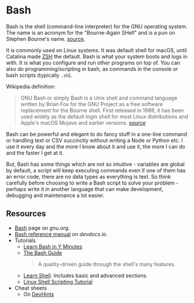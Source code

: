 # Bash

Bash is the shell  (command-line interpreter) for the GNU operating system. The name is an acronym for the "Bourne-Again SHell" and is a pun on Stephen Bourne's name. [source](https://devdocs.io/bash/html_node/what-is-bash_003f#What-is-Bash_003f).

It is commonly used on Linux systems. It was default shell for macOS, until Catalina made [ZSH](../ZSH/README.md) the default. Bash is what your system boots and logs in with. It is what you configure and run other programs on top of. You can also do programming/scripting in bash, as commands in the console or bash scripts (typically `.sh`).

Wikipedia definition:

> GNU Bash or simply Bash is a Unix shell and command language written by Brian Fox for the GNU Project as a free software replacement for the Bourne shell. First released in 1989, it has been used widely as the default login shell for most Linux distributions and Apple's macOS Mojave and earlier versions. [source](https://en.wikipedia.org/wiki/Bash_(Unix_shell))

Bash can be powerful and elegant to do fancy stuff in a one-line command or handling text or CSV succinctly without writing a Node or Python etc. I use it every day and the more I know about it and use it, the more I can do and the faster I get at it.

But, Bash has some things which are not so intuitive - variables are global by default, a script will keep executing commands even if one of them has an error code, there are no data types as everything is text. So think carefully before choosing to write a Bash script to solve your problem - perhaps write it in another language that can make development, debugging and maintenance a lot easier.

<!-- TODO how to run bash -->

## Resources

- [Bash](https://www.gnu.org/software/bash/) page on _gnu.org_.
- [Bash reference manual](https://devdocs.io/bash/) on _devdocs.io_.
- Tutorials
    - [Learn Bash in Y Minutes](https://learnxinyminutes.com/docs/bash/)
    - [The Bash Guide](https://guide.bash.academy/)
        > A quality-driven guide through the shell's many features.
    - [Learn Shell](https://www.learnshell.org/). Includes basic and advanced sections.
    - [Linux Shell Scripting Tutorial](https://bash.cyberciti.biz/guide/Main_Page)
- Cheat sheets
    - On [DevHints](https://devhints.io/bash)
